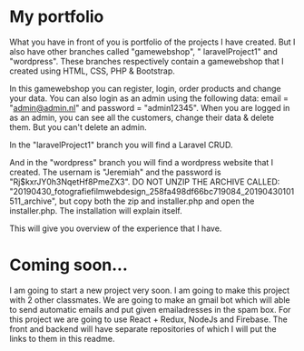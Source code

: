 # My portfolio

What you have in front of you is portfolio of the projects I have created. But I also have other branches called "gamewebshop", "
laravelProject1" and "wordpress". These branches respectively contain a gamewebshop that I created using HTML, CSS, PHP & Bootstrap. 

In this gamewebshop you can register, login, order products and change your data. You can also login as an admin using the following data: email = "admin@admin.nl" and password = "admin12345". When you are logged in as an admin, you can see all the customers, change their data & delete them. But you can't delete an admin.

In the "laravelProject1" branch you will find a Laravel CRUD.

And in the "wordpress" branch you will find a wordpress website that I created. The usernam is "Jeremiah" and the password is "Rj$kxrJY0h3NqetHf8PmeZX3". DO NOT UNZIP THE ARCHIVE CALLED: "20190430_fotografiefilmwebdesign_258fa498df66bc719084_20190430101511_archive", but copy both the zip and installer.php and open the installer.php. The installation will explain itself.

This will give you overview of the experience that I have.

# Coming soon...
I am going to start a new project very soon. I am going to make this project with 2 other classmates. We are going to make an gmail bot which will able to send automatic emails and put given emailadresses in the spam box. For this project we are going to use React + Redux, NodeJs and Firebase. The front and backend will have separate repositories of which I will put the links to them in this readme. 
